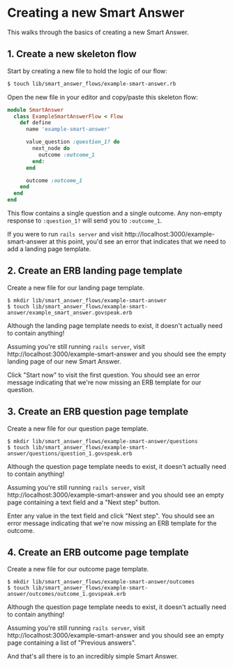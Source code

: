 # Creating a new Smart Answer

This walks through the basics of creating a new Smart Answer.

## 1. Create a new skeleton flow

Start by creating a new file to hold the logic of our flow:

```bash
$ touch lib/smart_answer_flows/example-smart-answer.rb
```

Open the new file in your editor and copy/paste this skeleton flow:

```ruby
module SmartAnswer
  class ExampleSmartAnswerFlow < Flow
    def define
      name 'example-smart-answer'

      value_question :question_1? do
        next_node do
          outcome :outcome_1
        end:
      end

      outcome :outcome_1
    end
  end
end
```

This flow contains a single question and a single outcome. Any non-empty response to `:question_1?` will send you to `:outcome_1`.

If you were to run `rails server` and visit http://localhost:3000/example-smart-answer at this point, you'd see an error that indicates that we need to add a landing page template.

## 2. Create an ERB landing page template

Create a new file for our landing page template.

```
$ mkdir lib/smart_answer_flows/example-smart-answer
$ touch lib/smart_answer_flows/example-smart-answer/example_smart_answer.govspeak.erb
```

Although the landing page template needs to exist, it doesn't actually need to contain anything!

Assuming you're still running `rails server`, visit http://localhost:3000/example-smart-answer and you should see the empty landing page of our new Smart Answer.

Click "Start now" to visit the first question. You should see an error message indicating that we're now missing an ERB template for our question.

## 3. Create an ERB question page template

Create a new file for our question page template.

```
$ mkdir lib/smart_answer_flows/example-smart-answer/questions
$ touch lib/smart_answer_flows/example-smart-answer/questions/question_1.govspeak.erb
```

Although the question page template needs to exist, it doesn't actually need to contain anything!

Assuming you're still running `rails server`, visit http://localhost:3000/example-smart-answer and you should see an empty page containing a text field and a "Next step" button.

Enter any value in the text field and click "Next step". You should see an error message indicating that we're now missing an ERB template for the outcome.

## 4. Create an ERB outcome page template

Create a new file for our outcome page template.

```
$ mkdir lib/smart_answer_flows/example-smart-answer/outcomes
$ touch lib/smart_answer_flows/example-smart-answer/outcomes/outcome_1.govspeak.erb
```

Although the question page template needs to exist, it doesn't actually need to contain anything!

Assuming you're still running `rails server`, visit http://localhost:3000/example-smart-answer and you should see an empty page containing a list of "Previous answers".

And that's all there is to an incredibly simple Smart Answer.
